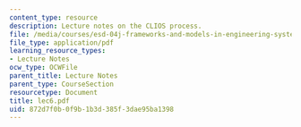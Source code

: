 ```yaml
---
content_type: resource
description: Lecture notes on the CLIOS process.
file: /media/courses/esd-04j-frameworks-and-models-in-engineering-systems-engineering-system-design-spring-2007/872d7f0b0f9b1b3d385f3dae95ba1398_lec6.pdf
file_type: application/pdf
learning_resource_types:
- Lecture Notes
ocw_type: OCWFile
parent_title: Lecture Notes
parent_type: CourseSection
resourcetype: Document
title: lec6.pdf
uid: 872d7f0b-0f9b-1b3d-385f-3dae95ba1398
---
```

